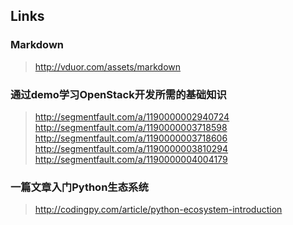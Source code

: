 ## Links

### Markdown
> http://vduor.com/assets/markdown

### 通过demo学习OpenStack开发所需的基础知识
> http://segmentfault.com/a/1190000002940724
> http://segmentfault.com/a/1190000003718598
> http://segmentfault.com/a/1190000003718606
> http://segmentfault.com/a/1190000003810294
> http://segmentfault.com/a/1190000004004179

### 一篇文章入门Python生态系统
> http://codingpy.com/article/python-ecosystem-introduction